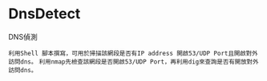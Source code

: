 # DnsDetect
DNS偵測

`利用Shell 腳本撰寫，可用於掃描該網段是否有IP address 開啟53/UDP Port且開啟對外訪問dns。`
`利用nmap先檢查該網段是否開啟53/UDP Port，再利用dig來查詢是否有開放對外訪問dns。`
